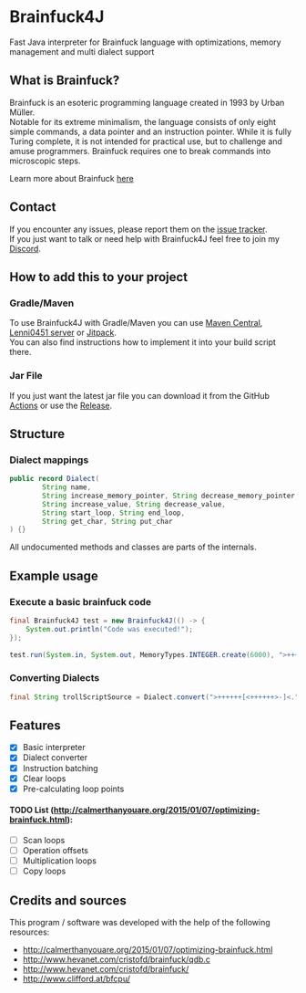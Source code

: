 # Brainfuck4J
Fast Java interpreter for Brainfuck language with optimizations, memory management and multi dialect support

## What is Brainfuck?
Brainfuck is an esoteric programming language created in 1993 by Urban Müller. <br>
Notable for its extreme minimalism, the language consists of only eight simple commands, a data pointer and an instruction pointer. While it is fully Turing complete, it is not intended for practical use, but to challenge and amuse programmers. Brainfuck requires one to break commands into microscopic steps.

Learn more about Brainfuck [here](https://en.wikipedia.org/wiki/Brainfuck)

## Contact
If you encounter any issues, please report them on the
[issue tracker](https://github.com/FlorianMichael/Brainfuck4J/issues).  
If you just want to talk or need help with Brainfuck4J feel free to join my
[Discord](https://discord.gg/BwWhCHUKDf).

## How to add this to your project
### Gradle/Maven
To use Brainfuck4J with Gradle/Maven you can use [Maven Central](https://mvnrepository.com/artifact/de.florianmichael/Brainfuck4J), [Lenni0451 server](https://maven.lenni0451.net/#/releases/de/florianmichael/Brainfuck4J) or [Jitpack](https://jitpack.io/#FlorianMichael/Brainfuck4J).  
You can also find instructions how to implement it into your build script there.

### Jar File
If you just want the latest jar file you can download it from the GitHub [Actions](https://github.com/FlorianMichael/Brainfuck4J/actions) or use the [Release](https://github.com/FlorianMichael/Brainfuck4J/releases).

## Structure
### Dialect mappings
```java
public record Dialect(
        String name, 
        String increase_memory_pointer, String decrease_memory_pointer,
        String increase_value, String decrease_value, 
        String start_loop, String end_loop,
        String get_char, String put_char
) {}
```

All undocumented methods and classes are parts of the internals.

## Example usage
### Execute a basic brainfuck code
```java
final Brainfuck4J test = new Brainfuck4J(() -> {
    System.out.println("Code was executed!");
});
 
test.run(System.in, System.out, MemoryTypes.INTEGER.create(6000), ">++++++[<++++++>-]<.");
```
### Converting Dialects
```java
final String trollScriptSource = Dialect.convert(">++++++[<++++++>-]<.", Dialect.BRAINFUCK, Dialect.TROLLSCRIPT);
```

## Features
- [x] Basic interpreter
- [x] Dialect converter
- [x] Instruction batching
- [x] Clear loops
- [x] Pre-calculating loop points

#### TODO List (http://calmerthanyouare.org/2015/01/07/optimizing-brainfuck.html): 
- [ ] Scan loops
- [ ] Operation offsets
- [ ] Multiplication loops
- [ ] Copy loops

## Credits and sources
This program / software was developed with the help of the following resources:
- http://calmerthanyouare.org/2015/01/07/optimizing-brainfuck.html
- http://www.hevanet.com/cristofd/brainfuck/qdb.c
- http://www.hevanet.com/cristofd/brainfuck/
- http://www.clifford.at/bfcpu/
